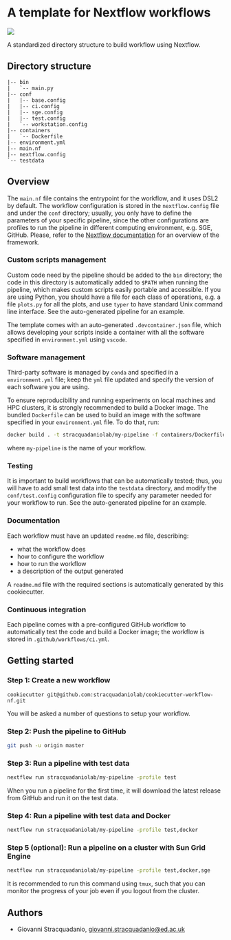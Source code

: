 # A template for Nextflow workflows
![](https://github.com/stracquadaniolab/cookiecutter-workflow-nf/workflows/test/badge.svg)

A standardized directory structure to build workflow using Nextflow. 

## Directory structure

```
|-- bin
|   `-- main.py
|-- conf
|   |-- base.config
|   |-- ci.config
|   |-- sge.config
|   |-- test.config
|   `-- workstation.config
|-- containers
|   `-- Dockerfile
|-- environment.yml
|-- main.nf
|-- nextflow.config
`-- testdata
```

## Overview

The `main.nf` file contains the entrypoint for the workflow, and it uses DSL2 by
default. The workflow configuration is stored in the `nextflow.config` file and
under the `conf` directory; usually, you only have to define the parameters of
your specific pipeline, since the other configurations are profiles to run the
pipeline in different computing environment, e.g. SGE, GitHub. Please, refer to
the [Nextflow documentation](https://www.nextflow.io/docs/latest/index.html) for
an overview of the framework.

### Custom scripts management

Custom code need by the pipeline should be added to the `bin` directory; the
code in this directory is automatically added to `$PATH` when running the
pipeline, which makes custom scripts easily portable and accessible. If you are
using Python, you should have a file for each class of operations, e.g. a file
`plots.py` for all the plots, and use `typer` to have standard Unix command line
interface. See the auto-generated pipeline for an example. 

The template comes with an auto-generated `.devcontainer.json` file, which
allows developing your scripts inside a container with all the software
specified in `environment.yml` using `vscode`.

### Software management

Third-party software is managed by `conda` and specified in a `environment.yml`
file; keep the `yml` file updated and specify the version of each software you
are using.

To ensure reproducibility and running experiments on local machines and HPC
clusters, it is strongly recommended to build a Docker image. The bundled
`Dockerfile` can be used to build an image with the software specified in your
`environment.yml` file. To do that, run:

```bash
docker build . -t stracquadaniolab/my-pipeline -f containers/Dockerfile
```

where `my-pipeline` is the name of your workflow.

### Testing

It is important to build workflows that can be automatically tested; thus, you
will have to add small test data into the `testdata` directory, and modify the
`conf/test.config` configuration file to specify any parameter needed for your
workflow to run. See the auto-generated pipeline for an example.

### Documentation

Each workflow must have an updated `readme.md` file, describing:

* what the workflow does
* how to configure the workflow
* how to run the workflow
* a description of the output generated

A `readme.md` file with the required sections is automatically generated by this
cookiecutter.

### Continuous integration

Each pipeline comes with a pre-configured GitHub workflow to automatically test
the code and build a Docker image; the workflow is stored in
`.github/workflows/ci.yml`.

## Getting started

### Step 1: Create a new workflow

```
cookiecutter git@github.com:stracquadaniolab/cookiecutter-workflow-nf.git
```

You will be asked a number of questions to setup your workflow.

### Step 2: Push the pipeline to GitHub

```bash
git push -u origin master
```

### Step 3: Run a pipeline with test data

```bash
nextflow run stracquadaniolab/my-pipeline -profile test
```

When you run a pipeline for the first time, it will download the latest release
from GitHub and run it on the test data.

### Step 4: Run a pipeline with test data and Docker

```bash
nextflow run stracquadaniolab/my-pipeline -profile test,docker
```

### Step 5 (optional): Run a pipeline on a cluster with Sun Grid Engine

```bash
nextflow run stracquadaniolab/my-pipeline -profile test,docker,sge
```

It is recommended to run this command using `tmux`, such that you can monitor
the progress of your job even if you logout from the cluster.

## Authors

* Giovanni Stracquadanio, giovanni.stracquadanio@ed.ac.uk
